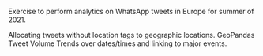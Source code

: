 Exercise to perform analytics on WhatsApp tweets in Europe for summer of 2021.

Allocating tweets without location tags to geographic locations.
GeoPandas
Tweet Volume Trends over dates/times and linking to major events.
